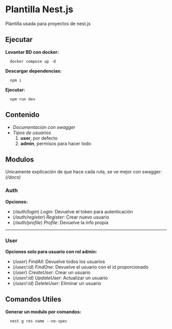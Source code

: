 # Plantilla Nest.js
Plantilla usada para proyectos de nest.js


## Ejecutar
**Levantar BD con docker:**
```
  docker compose up -d
```

**Descargar dependencias:**
```
  npm i
```

**Ejecutar:**
```
  npm run dev
```


## Contenido
- *Documentación con swagger*
- *Tipos de usuarios*
  1. **user**, por defecto
  2. **admin**, permisos para hacer todo


## Modulos
Unicamente explicación de que hace cada ruta, se ve mejor con swagger: *(/docs)*
### Auth
**Opciones:**
- (*/auth/login*) *Login*: Devuelve el token para autenticación
- (*/auth/register*) *Register*: Crear nuevo usuario
- (*/auth/profile*) *Profile*: Devuelve la info propia

---
### User
**Opciones solo para usuario con rol admin:**
- (*/user*) *FindAll*: Devuelve todos los usuarios
- (*/user/:id*) *FindOne*: Devuelve el usuario con el id proporcionado
- (*/user*) *CreateUser*: Crear un usuario
- (*/user/:id*) *UpdateUser*: Actualizar un usuario
- (*/user/:id*) *DeleteUser*: Eliminar un usuario


## Comandos Utiles
**Generar un modulo por comandos:**
```
  nest g res name --no-spec
```
